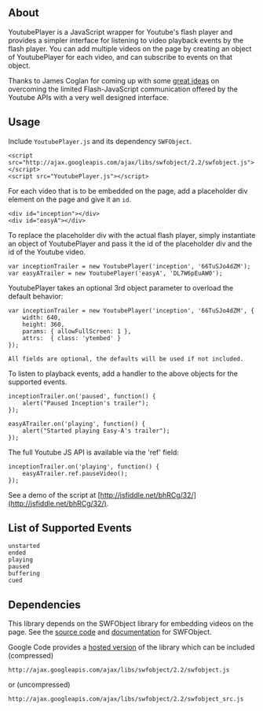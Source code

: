 ## About

YoutubePlayer is a JavaScript wrapper for Youtube's flash player and provides a simpler interface for listening to video playback events by the flash player. You can add multiple videos on the page by creating an object of YoutubePlayer for each video, and can subscribe to events on that object.
	
Thanks to James Coglan for coming up with some [great ideas](http://blog.jcoglan.com/2008/05/22/dispatching-youtube-api-events-to-individual-javascript-objects/) on overcoming the limited Flash-JavaScript communication offered by the Youtube APIs with a very well designed interface.

## Usage

Include `YoutubePlayer.js` and its dependency `SWFObject`.

	<script src="http://ajax.googleapis.com/ajax/libs/swfobject/2.2/swfobject.js"></script>
	<script src="YoutubePlayer.js"></script>

For each video that is to be embedded on the page, add a placeholder div element on the page and give it an `id`.

	<div id="inception"></div>
	<div id="easyA"></div>

To replace the placeholder div with the actual flash player, simply instantiate an object of YoutubePlayer and pass it the id of the placeholder div and the id of the Youtube video.

	var inceptionTrailer = new YoutubePlayer('inception', '66TuSJo4dZM');
	var easyATrailer = new YoutubePlayer('easyA', 'DL7W6pEuAW0');

YoutubePlayer takes an optional 3rd object parameter to overload the default behavior:

	var inceptionTrailer = new YoutubePlayer('inception', '66TuSJo4dZM', {
		width: 640,
		height: 360,
		params: { allowFullScreen: 1 },
		attrs:  { class: 'ytembed' }
	});

	All fields are optional, the defaults will be used if not included.

To listen to playback events, add a handler to the above objects for the supported events.

	inceptionTrailer.on('paused', function() {
		alert("Paused Inception's trailer");
	});

	easyATrailer.on('playing', function() {
		alert("Started playing Easy-A's trailer");
	});

The full Youtube JS API is available via the 'ref' field:

	inceptionTrailer.on('playing', function() {
		easyATrailer.ref.pauseVideo();
	});
	
See a demo of the script at [http://jsfiddle.net/bhRCg/32/](http://jsfiddle.net/bhRCg/32/).

## List of Supported Events

	unstarted
	ended
	playing
	paused
	buffering
	cued

## Dependencies

This library depends on the SWFObject library for embedding videos on the page. See the [source code](http://code.google.com/p/swfobject/source/checkout) and [documentation](http://code.google.com/p/swfobject/wiki/documentation) for SWFObject. 

Google Code provides a [hosted version](http://code.google.com/p/swfobject/wiki/hosted_library) of the library which can be included (compressed)

	http://ajax.googleapis.com/ajax/libs/swfobject/2.2/swfobject.js
	
or (uncompressed)

	http://ajax.googleapis.com/ajax/libs/swfobject/2.2/swfobject_src.js